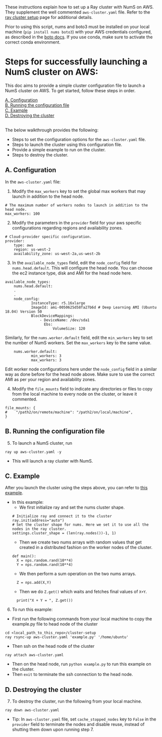 These instructions explain how to set up a Ray cluster with NumS on AWS. 
They supplement the well commented ```aws-cluster.yaml``` file.
Refer to the [ray cluster setup](https://docs.ray.io/en/master/cluster/cloud.html) page for additional details. 

Prior to using this script, nums and boto3 must be installed on your local machine (```pip install nums boto3```) with your AWS credentials configured, as described in the [boto docs](https://boto3.amazonaws.com/v1/documentation/api/latest/guide/configuration.html). If you use conda, make sure to activate the correct conda environment.

# Steps for successfully launching a NumS cluster on AWS:
This doc aims to provide a simple cluster configuration file to launch a NumS cluster on AWS.
To get started, follow these steps in order.

[A. Configuration](#a-configuration) \
[B. Running the configuration file](#b-running-the-configuration-file) \
[C. Example](#c-example) \
[D. Destroying the cluster](#d-destroying-the-cluster)

 \
The below walkthrough provides the following:
  * Steps to set the configuration options for the ```aws-cluster.yaml``` file.
  * Steps to launch the cluster using this configuration file.
  * Provide a simple example to run on the cluster.
  * Steps to destroy the cluster.

## A. Configuration
In the ```aws-cluster.yaml``` file: 
1. Modify the ```max_workers``` key to set the global max workers that may launch in addition to the head node.
```
# The maximum number of workers nodes to launch in addition to the head node.
max_workers: 100
```
2. Modify the parameters in the ```provider``` field for your aws specific configurations regarding regions and availability zones.
```
# Cloud-provider specific configuration.
provider:
    type: aws
    region: us-west-2
    availability_zone: us-west-2a,us-west-2b
```
3. In the ```available_node_types``` field, edit the ```node_config``` field for ```nums.head.default```. 
This will configure the head node. 
You can choose the ec2 instance type, disk and AMI for the head node here. 
```
available_node_types:
    nums.head.default:
    .
    .
    node_config:
            InstanceType: r5.16xlarge
            ImageId: ami-0050625d58fa27b6d # Deep Learning AMI (Ubuntu 18.04) Version 50
            BlockDeviceMappings:
                - DeviceName: /dev/sda1
                  Ebs:
                      VolumeSize: 120
```
Similarly, for the ```nums.worker.default``` field, edit the ```min_workers``` key 
to set the number of NumS workers.
Set the ```max_workers``` key to the same value.
```
	nums.worker.default:
        	min_workers: 3
        	max_workers: 3
```
Edit worker node configurations here under the ```node_config``` field in a similar way as done before for the head node above.
Make sure to use the correct AMI as per your region and availability zones.

4. Modify the ```file_mounts``` field to indicate any directories or files to copy from the local machine to every node on the cluster, or leave it commented.
```
file_mounts: {
#    "/path2/on/remote/machine": "/path2/on/local/machine",
}
```

## B. Running the configuration file

5. To launch a NumS cluster, run 
```
ray up aws-cluster.yaml -y
```
* This will launch a ray cluster with NumS. 

## C. Example
After you launch the cluster using the steps above, you can refer to [this example](https://github.com/nums-project/nums/blob/master/cluster-setup/example.py).
* In this example:
  * We first initialize ray and set the nums cluster shape.
  ```
  # Initialize ray and connect it to the cluster
  ray.init(address="auto")
  # Set the cluster shape for nums. Here we set it to use all the nodes in the ray cluster.
  settings.cluster_shape = (len(ray.nodes())-1, 1)
  ```
  * Then we create two nums arrays with random values that get created in a distributed fashion on the worker nodes of the cluster. 
  ```
  def main():
    X = nps.random.rand(10**4)
    Y = nps.random.rand(10**4)
  ```
  * We then perform a sum operation on the two nums arrays.
  ```
    Z = nps.add(X,Y)
  ```
  * Then we do ```Z.get()``` which waits and fetches final values of ```X+Y```.
  ```
    print("X + Y = ", Z.get())
  ```

6. To run this example:
  * First run the following commands from your local machine to copy the example.py file to head node of the cluster
  ```
  cd <local_path_to_this_repo>/cluster-setup
  ray rsync-up aws-cluster.yaml 'example.py' '/home/ubuntu'
  ```
  * Then ssh on the head node of the cluster 
  ```
  ray attach aws-cluster.yaml
  ```
  * Then on the head node, run ```python example.py``` to run this example on the cluster.
  * Then ```exit``` to terminate the ssh connection to the head node. 


## D. Destroying the cluster
7. To destroy the cluster, run the following from your local machine.
```
ray down aws-cluster.yaml
```
* Tip: In ```aws-cluster.yaml``` file, set ```cache_stopped_nodes``` key  to ```False``` in the ```provider``` field to terminate the nodes and disable reuse, instead of shutting them down upon running step 7.
